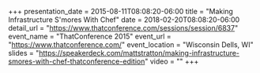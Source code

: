 +++
presentation_date = 2015-08-11T08:08:20-06:00
title = "Making Infrastructure S'mores With Chef"
date = 2018-02-20T08:08:20-06:00
detail_url = "https://www.thatconference.com/sessions/session/6837"
event_name = "ThatConference 2015"
event_url = "https://www.thatconference.com/"
event_location = "Wisconsin Dells, WI"
slides = "https://speakerdeck.com/mattstratton/making-infrastructure-smores-with-chef-thatconference-edition"
video = ""
+++